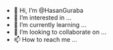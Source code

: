 - 👋 Hi, I’m @HasanGuraba
- 👀 I’m interested in ...
- 🌱 I’m currently learning ...
- 💞️ I’m looking to collaborate on ...
- 📫 How to reach me ...

<!---
HasanGuraba/HasanGuraba is a ✨ special ✨ repository because its `README.md` (this file) appears on your GitHub profile.
You can click the Preview link to take a look at your changes.
--->
